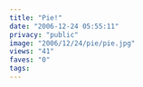 ```yaml
---
title: "Pie!"
date: "2006-12-24 05:55:11"
privacy: "public"
image: "2006/12/24/pie/pie.jpg"
views: "41"
faves: "0"
tags:
---
```


